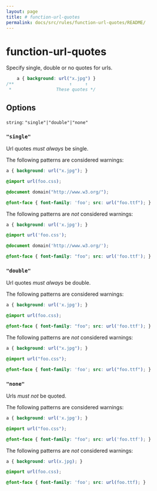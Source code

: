 ```yaml
---
layout: page
title: # function-url-quotes
permalink: docs/src/rules/function-url-quotes/README/
---
```


# function-url-quotes

Specify single, double or no quotes for urls.

```css
    a { background: url("x.jpg") }
/**                     ↑     ↑
 *                 These quotes */
```

## Options

`string`: `"single"|"double"|"none"`

### `"single"`

Url quotes *must always* be single.

The following patterns are considered warnings:

```css
a { background: url("x.jpg"); }
```

```css
@import url(foo.css);
```

```css
@document domain("http://www.w3.org/");
```

```css
@font-face { font-family: 'foo'; src: url("foo.ttf"); }
```

The following patterns are *not* considered warnings:

```css
a { background: url('x.jpg'); }
```

```css
@import url('foo.css');
```

```css
@document domain('http://www.w3.org/');
```

```css
@font-face { font-family: "foo"; src: url('foo.ttf'); }
```

### `"double"`

Url quotes *must always* be double.

The following patterns are considered warnings:

```css
a { background: url('x.jpg'); }
```

```css
@import url(foo.css);
```

```css
@font-face { font-family: "foo"; src: url('foo.ttf'); }
```

The following patterns are *not* considered warnings:

```css
a { background: url("x.jpg"); }
```

```css
@import url("foo.css");
```

```css
@font-face { font-family: 'foo'; src: url("foo.ttf"); }
```

### `"none"`

Urls *must not* be quoted.

The following patterns are considered warnings:

```css
a { background: url('x.jpg'); }
```

```css
@import url("foo.css");
```

```css
@font-face { font-family: "foo"; src: url('foo.ttf'); }
```

The following patterns are *not* considered warnings:

```css
a { background: url(x.jpg); }
```

```css
@import url(foo.css);
```

```css
@font-face { font-family: 'foo'; src: url(foo.ttf); }
```
